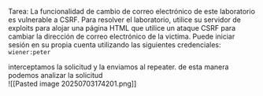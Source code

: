 Tarea: La funcionalidad de cambio de correo electrónico de este laboratorio es vulnerable a CSRF. Para resolver el laboratorio, utilice su servidor de exploits para alojar una página HTML que utilice un ataque CSRF para cambiar la dirección de correo electrónico de la victima. Puede iniciar sesión en su propia cuenta utilizando las siguientes credenciales: `wiener:peter`

interceptamos la solicitud y la enviamos al repeater. de esta manera podemos analizar la solicitud  
![[Pasted image 20250703174201.png]]
